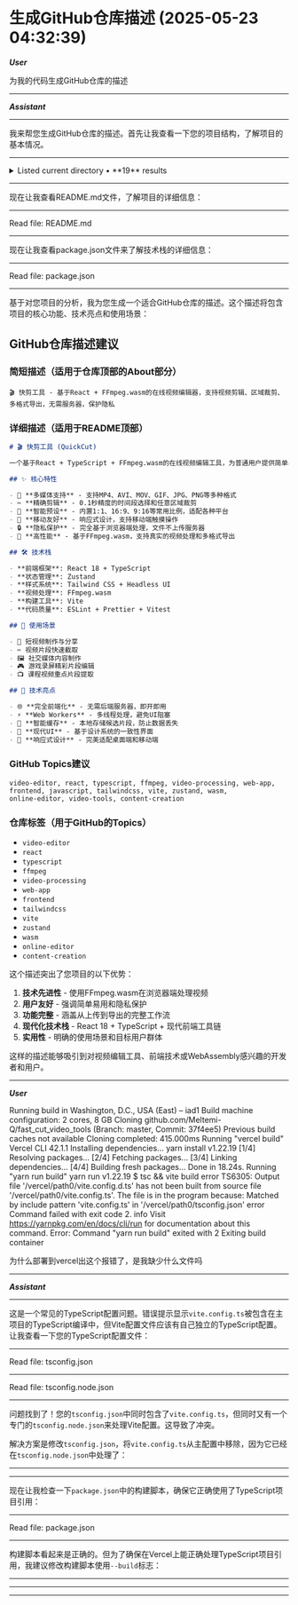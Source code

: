 <!-- Generated by SpecStory -->

# 生成GitHub仓库描述 (2025-05-23 04:32:39)

_**User**_

为我的代码生成GitHub仓库的描述

---

_**Assistant**_



---

我来帮您生成GitHub仓库的描述。首先让我查看一下您的项目结构，了解项目的基本情况。

---

<details>
            <summary>Listed current directory • **19** results</summary>
        
| Name |
|-------|
| 📄 `INSTALL.md` |
| 📄 `vite.config.ts` |
| 📄 `README.md` |
| 📄 `package.json` |
| 📄 `.gitignore` |
| 📄 `yarn.lock` |
| 📁 `node_modules` |
| 📄 `index.html` |
| 📄 `postcss.config.js` |
| 📄 `tailwind.config.js` |
| 📄 `tsconfig.node.json` |
| 📄 `tsconfig.json` |
| 📁 `copy` |
| 📁 `src` |
| 📁 `tests` |
| 📁 `public` |
| 📁 `.cursor` |
| 📄 `.cursorindexingignore` |
| 📁 `.specstory` |

</details>

---

现在让我查看README.md文件，了解项目的详细信息：

---

Read file: README.md

---

现在让我查看package.json文件来了解技术栈的详细信息：

---

Read file: package.json

---

基于对您项目的分析，我为您生成一个适合GitHub仓库的描述。这个描述将包含项目的核心功能、技术亮点和使用场景：

## GitHub仓库描述建议

### 简短描述（适用于仓库顶部的About部分）
```
🎬 快剪工具 - 基于React + FFmpeg.wasm的在线视频编辑器，支持视频剪辑、区域裁剪、多格式导出，无需服务器，保护隐私
```

### 详细描述（适用于README顶部）
```markdown
# 🎬 快剪工具 (QuickCut) 

一个基于React + TypeScript + FFmpeg.wasm的在线视频编辑工具，为普通用户提供简单易用的视频剪辑体验。

## ✨ 核心特性

- 🎥 **多媒体支持** - 支持MP4、AVI、MOV、GIF、JPG、PNG等多种格式
- ✂️ **精确剪辑** - 0.1秒精度的时间段选择和任意区域裁剪
- 🎨 **智能预设** - 内置1:1、16:9、9:16等常用比例，适配各种平台
- 📱 **移动友好** - 响应式设计，支持移动端触摸操作
- 🔒 **隐私保护** - 完全基于浏览器端处理，文件不上传服务器
- 🚀 **高性能** - 基于FFmpeg.wasm，支持真实的视频处理和多格式导出

## 🛠️ 技术栈

- **前端框架**: React 18 + TypeScript
- **状态管理**: Zustand
- **样式系统**: Tailwind CSS + Headless UI
- **视频处理**: FFmpeg.wasm
- **构建工具**: Vite
- **代码质量**: ESLint + Prettier + Vitest

## 🎯 使用场景

- 📱 短视频制作与分享
- ✂️ 视频片段快速截取
- 🖼️ 社交媒体内容制作
- 🎮 游戏录屏精彩片段编辑
- 📺 课程视频重点片段提取

## 🚀 技术亮点

- 🌐 **完全前端化** - 无需后端服务器，即开即用
- ⚡ **Web Workers** - 多线程处理，避免UI阻塞
- 💾 **智能缓存** - 本地存储候选片段，防止数据丢失
- 🎨 **现代UI** - 基于设计系统的一致性界面
- 📐 **响应式设计** - 完美适配桌面端和移动端
```

### GitHub Topics建议
```
video-editor, react, typescript, ffmpeg, video-processing, web-app, 
frontend, javascript, tailwindcss, vite, zustand, wasm, 
online-editor, video-tools, content-creation
```

### 仓库标签（用于GitHub的Topics）
- `video-editor`
- `react`
- `typescript` 
- `ffmpeg`
- `video-processing`
- `web-app`
- `frontend`
- `tailwindcss`
- `vite`
- `zustand`
- `wasm`
- `online-editor`
- `content-creation`

这个描述突出了您项目的以下优势：
1. **技术先进性** - 使用FFmpeg.wasm在浏览器端处理视频
2. **用户友好** - 强调简单易用和隐私保护
3. **功能完整** - 涵盖从上传到导出的完整工作流
4. **现代化技术栈** - React 18 + TypeScript + 现代前端工具链
5. **实用性** - 明确的使用场景和目标用户群体

这样的描述能够吸引到对视频编辑工具、前端技术或WebAssembly感兴趣的开发者和用户。

---

_**User**_

Running build in Washington, D.C., USA (East) – iad1
Build machine configuration: 2 cores, 8 GB
Cloning github.com/Meltemi-Q/fast_cut_video_tools (Branch: master, Commit: 37f4ee5)
Previous build caches not available
Cloning completed: 415.000ms
Running "vercel build"
Vercel CLI 42.1.1
Installing dependencies...
yarn install v1.22.19
[1/4] Resolving packages...
[2/4] Fetching packages...
[3/4] Linking dependencies...
[4/4] Building fresh packages...
Done in 18.24s.
Running "yarn run build"
yarn run v1.22.19
$ tsc && vite build
error TS6305: Output file '/vercel/path0/vite.config.d.ts' has not been built from source file '/vercel/path0/vite.config.ts'.
  The file is in the program because:
    Matched by include pattern 'vite.config.ts' in '/vercel/path0/tsconfig.json'
error Command failed with exit code 2.
info Visit https://yarnpkg.com/en/docs/cli/run for documentation about this command.
Error: Command "yarn run build" exited with 2
Exiting build container

为什么部署到vercel出这个报错了，是我缺少什么文件吗

---

_**Assistant**_



---

这是一个常见的TypeScript配置问题。错误提示显示`vite.config.ts`被包含在主项目的TypeScript编译中，但Vite配置文件应该有自己独立的TypeScript配置。让我查看一下您的TypeScript配置文件：

---

Read file: tsconfig.json

---

Read file: tsconfig.node.json

---

问题找到了！您的`tsconfig.json`中同时包含了`vite.config.ts`，但同时又有一个专门的`tsconfig.node.json`来处理Vite配置。这导致了冲突。

解决方案是修改`tsconfig.json`，将`vite.config.ts`从主配置中移除，因为它已经在`tsconfig.node.json`中处理了：

---



---

现在让我检查一下`package.json`中的构建脚本，确保它正确使用了TypeScript项目引用：

---

Read file: package.json

---

构建脚本看起来是正确的。但为了确保在Vercel上能正确处理TypeScript项目引用，我建议修改构建脚本使用`--build`标志：

---



---



---

